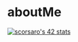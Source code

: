 # aboutMe

[![scorsaro's 42 stats](https://badge42.herokuapp.com/api/stats/scorsaro?privacyEmail=true)](https://github.com/JaeSeoKim/badge42)
